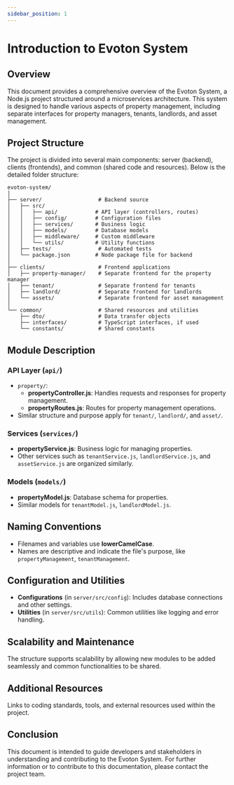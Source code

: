 ```yaml
---
sidebar_position: 1
---
```


# Introduction to Evoton System

## Overview

This document provides a comprehensive overview of the Evoton System, a Node.js project structured around a microservices architecture. This system is designed to handle various aspects of property management, including separate interfaces for property managers, tenants, landlords, and asset management.

## Project Structure

The project is divided into several main components: server (backend), clients (frontends), and common (shared code and resources). Below is the detailed folder structure:

```
evoton-system/
│
├── server/                  # Backend source
│   ├── src/
│   │   ├── api/            # API layer (controllers, routes)
│   │   ├── config/         # Configuration files
│   │   ├── services/       # Business logic
│   │   ├── models/         # Database models
│   │   ├── middleware/     # Custom middleware
│   │   └── utils/          # Utility functions
│   ├── tests/               # Automated tests
│   └── package.json        # Node package file for backend
│
├── clients/                 # Frontend applications
│   ├── property-manager/    # Separate frontend for the property manager
│   ├── tenant/              # Separate frontend for tenants
│   ├── landlord/            # Separate frontend for landlords
│   └── assets/              # Separate frontend for asset management
│
└── common/                  # Shared resources and utilities
    ├── dto/                 # Data transfer objects
    ├── interfaces/          # TypeScript interfaces, if used
    └── constants/           # Shared constants
```

## Module Description

### API Layer (`api/`)

- `property/`:
  - **propertyController.js**: Handles requests and responses for property management.
  - **propertyRoutes.js**: Routes for property management operations.
- Similar structure and purpose apply for `tenant/`, `landlord/`, and `asset/`.

### Services (`services/`)

- **propertyService.js**: Business logic for managing properties.
- Other services such as `tenantService.js`, `landlordService.js`, and `assetService.js` are organized similarly.

### Models (`models/`)

- **propertyModel.js**: Database schema for properties.
- Similar models for `tenantModel.js`, `landlordModel.js`.

## Naming Conventions

- Filenames and variables use **lowerCamelCase**.
- Names are descriptive and indicate the file's purpose, like `propertyManagement`, `tenantManagement`.

## Configuration and Utilities

- **Configurations** (in `server/src/config`): Includes database connections and other settings.
- **Utilities** (in `server/src/utils`): Common utilities like logging and error handling.

## Scalability and Maintenance

The structure supports scalability by allowing new modules to be added seamlessly and common functionalities to be shared.

## Additional Resources

Links to coding standards, tools, and external resources used within the project.

## Conclusion

This document is intended to guide developers and stakeholders in understanding and contributing to the Evoton System. For further information or to contribute to this documentation, please contact the project team.
